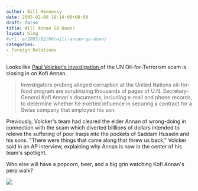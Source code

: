 ```yaml
---
author: Bill Hennessy
date: 2005-02-06 18:14:00+00:00
draft: false
title: Will Annan Go Down?
layout: blog
#url: e/2005/02/06/will-annan-go-down/
categories:
- Foreign Relations
---
```


Looks like [Paul Volcker's investigation ](https://apnews.myway.com/article/20050206/D8832L180.html)of the UN Oil-for-Terrorism scam is closing in on Kofi Annan.




> 

> 
> Investigators probing alleged corruption at the United Nations oil-for-food program are scrutinizing thousands of pages of U.N. Secretary-General Kofi Annan's documents, including e-mail and phone records, to determine whether he exerted influence in securing a contract for a Swiss company that employed his son.
> 
> 




Previously, Volcker's team had cleared the elder Annan of wrong-doing in connection with the scam which diverted billlions of dollars intended to releive the suffering of poor Iraqis into the pockets of Saddam Hussein and his sons. "There were things that came along that threw us back," Volcker said in an AP interview, explaining why Annan is now in the center of his team's spotlight. 




Who else will have a popcorn, beer, and a big grin watching Kofi Annan's perp walk?

![](https://blog.billhennessy.com/aggbug.aspx?PostID=1003)


